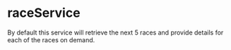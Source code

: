 # raceService

By default this service will retrieve the next 5 races and provide details for each of the
races on demand.